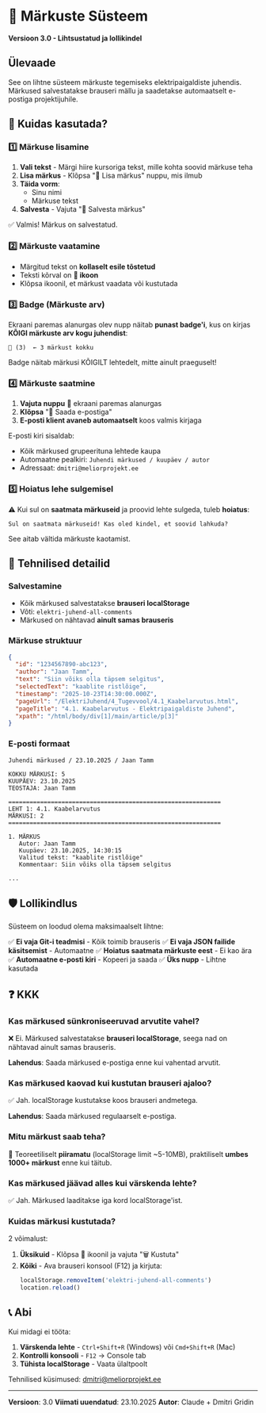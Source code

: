 # 💬 Märkuste Süsteem

**Versioon 3.0 - Lihtsustatud ja lollikindel**

## Ülevaade

See on lihtne süsteem märkuste tegemiseks elektripaigaldiste juhendis. Märkused salvestatakse brauseri mällu ja saadetakse automaatselt e-postiga projektijuhile.

## 🎯 Kuidas kasutada?

### 1️⃣ Märkuse lisamine

1. **Vali tekst** - Märgi hiire kursoriga tekst, mille kohta soovid märkuse teha
2. **Lisa märkus** - Klõpsa "💬 Lisa märkus" nuppu, mis ilmub
3. **Täida vorm**:
   - Sinu nimi
   - Märkuse tekst
4. **Salvesta** - Vajuta "💾 Salvesta märkus"

✅ Valmis! Märkus on salvestatud.

### 2️⃣ Märkuste vaatamine

- Märgitud tekst on **kollaselt esile tõstetud**
- Teksti kõrval on **💬 ikoon**
- Klõpsa ikoonil, et märkust vaadata või kustutada

### 3️⃣ Badge (Märkuste arv)

Ekraani paremas alanurgas olev nupp näitab **punast badge'i**, kus on kirjas **KÕIGI märkuste arv kogu juhendist**:

```
💬 (3)  ← 3 märkust kokku
```

Badge näitab märkusi KÕIGILT lehtedelt, mitte ainult praeguselt!

### 4️⃣ Märkuste saatmine

1. **Vajuta nuppu** 💬 ekraani paremas alanurgas
2. **Klõpsa** "📧 Saada e-postiga"
3. **E-posti klient avaneb automaatselt** koos valmis kirjaga

E-posti kiri sisaldab:
- Kõik märkused grupeerituna lehtede kaupa
- Automaatne pealkiri: `Juhendi märkused / kuupäev / autor`
- Adressaat: `dmitri@meliorprojekt.ee`

### 5️⃣ Hoiatus lehe sulgemisel

⚠️ Kui sul on **saatmata märkuseid** ja proovid lehte sulgeda, tuleb **hoiatus**:

```
Sul on saatmata märkuseid! Kas oled kindel, et soovid lahkuda?
```

See aitab vältida märkuste kaotamist.

## 🔧 Tehnilised detailid

### Salvestamine

- Kõik märkused salvestatakse **brauseri localStorage**
- Võti: `elektri-juhend-all-comments`
- Märkused on nähtavad **ainult samas brauseris**

### Märkuse struktuur

```json
{
  "id": "1234567890-abc123",
  "author": "Jaan Tamm",
  "text": "Siin võiks olla täpsem selgitus",
  "selectedText": "kaablite ristlõige",
  "timestamp": "2025-10-23T14:30:00.000Z",
  "pageUrl": "/ElektriJuhend/4_Tugevvool/4.1_Kaabelarvutus.html",
  "pageTitle": "4.1. Kaabelarvutus - Elektripaigaldiste Juhend",
  "xpath": "/html/body/div[1]/main/article/p[3]"
}
```

### E-posti formaat

```
Juhendi märkused / 23.10.2025 / Jaan Tamm

KOKKU MÄRKUSI: 5
KUUPÄEV: 23.10.2025
TEOSTAJA: Jaan Tamm

============================================================
LEHT 1: 4.1. Kaabelarvutus
MÄRKUSI: 2
============================================================

1. MÄRKUS
   Autor: Jaan Tamm
   Kuupäev: 23.10.2025, 14:30:15
   Valitud tekst: "kaablite ristlõige"
   Kommentaar: Siin võiks olla täpsem selgitus

...
```

## 🛡️ Lollikindlus

Süsteem on loodud olema maksimaalselt lihtne:

✅ **Ei vaja Git-i teadmisi** - Kõik toimib brauseris
✅ **Ei vaja JSON failide käsitsemist** - Automaatne
✅ **Hoiatus saatmata märkuste eest** - Ei kao ära
✅ **Automaatne e-posti kiri** - Kopeeri ja saada
✅ **Üks nupp** - Lihtne kasutada

## ❓ KKK

### Kas märkused sünkroniseeruvad arvutite vahel?

❌ Ei. Märkused salvestatakse **brauseri localStorage**, seega nad on nähtavad ainult samas brauseris.

**Lahendus**: Saada märkused e-postiga enne kui vahentad arvutit.

### Kas märkused kaovad kui kustutan brauseri ajaloo?

✅ Jah. localStorage kustutakse koos brauseri andmetega.

**Lahendus**: Saada märkused regulaarselt e-postiga.

### Mitu märkust saab teha?

🔢 Teoreetiliselt **piiramatu** (localStorage limit ~5-10MB), praktiliselt **umbes 1000+ märkust** enne kui täitub.

### Kas märkused jäävad alles kui värskenda lehte?

✅ Jah. Märkused laaditakse iga kord localStorage'ist.

### Kuidas märkusi kustutada?

2 võimalust:
1. **Üksikuid** - Klõpsa 💬 ikoonil ja vajuta "🗑️ Kustuta"
2. **Kõiki** - Ava brauseri konsool (F12) ja kirjuta:
   ```javascript
   localStorage.removeItem('elektri-juhend-all-comments')
   location.reload()
   ```

## 📞 Abi

Kui midagi ei tööta:

1. **Värskenda lehte** - `Ctrl+Shift+R` (Windows) või `Cmd+Shift+R` (Mac)
2. **Kontrolli konsooli** - `F12` → Console tab
3. **Tühista localStorage** - Vaata ülaltpoolt

Tehnilised küsimused: dmitri@meliorprojekt.ee

---

**Versioon**: 3.0
**Viimati uuendatud**: 23.10.2025
**Autor**: Claude + Dmitri Gridin
